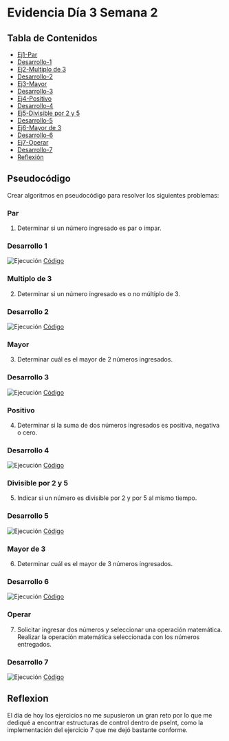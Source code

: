 # Evidencia Día 3 Semana 2
## Tabla de Contenidos
- [Ej1-Par](#par)
- [Desarrollo-1](#desarrollo-1)
- [Ej2-Multiplo de 3](#multiplo-de-3)
- [Desarrollo-2](#desarrollo-2)
- [Ej3-Mayor](#mayor)
- [Desarrollo-3](#desarrollo-3)
- [Ej4-Positivo](#positivo)
- [Desarrollo-4](#desarrollo-4)
- [Ej5-Divisible por 2 y 5](#divisible-por-2-y-5)
- [Desarrollo-5](#desarrollo-5)
- [Ej6-Mayor de 3](#mayor-de-3)
- [Desarrollo-6](#desarrollo-6)
- [Ej7-Operar](#operar)
- [Desarrollo-7](#desarrollo-7)
- [Reflexión](#reflexion)
## Pseudocódigo
Crear algoritmos en pseudocódigo para resolver los siguientes problemas:
### Par
1. Determinar si un número ingresado es par o impar.
### Desarrollo 1
![Ejecución](https://raw.githubusercontent.com/SebaFarias/modulo_programacion_basica_en_java/master/Diagramas%20de%20flujo/Par.PNG)
[Código](https://github.com/SebaFarias/modulo_programacion_basica_en_java/blob/master/Diagramas%20de%20flujo/par.psc)
### Multiplo de 3
2. Determinar si un número ingresado es o no múltiplo de 3.
### Desarrollo 2
![Ejecución](https://raw.githubusercontent.com/SebaFarias/modulo_programacion_basica_en_java/master/Diagramas%20de%20flujo/Mde3.PNG)
[Código](https://github.com/SebaFarias/modulo_programacion_basica_en_java/blob/master/Diagramas%20de%20flujo/mde3.psc)
### Mayor
3. Determinar cuál es el mayor de 2 números ingresados.
### Desarrollo 3
![Ejecución](https://raw.githubusercontent.com/SebaFarias/modulo_programacion_basica_en_java/master/Diagramas%20de%20flujo/Mayor.PNG)
[Código](https://github.com/SebaFarias/modulo_programacion_basica_en_java/blob/master/Diagramas%20de%20flujo/mayor.psc)
### Positivo
4. Determinar si la suma de dos números ingresados es positiva, negativa o cero.
### Desarrollo 4
![Ejecución](https://raw.githubusercontent.com/SebaFarias/modulo_programacion_basica_en_java/master/Diagramas%20de%20flujo/Positivo.PNG)
[Código](https://github.com/SebaFarias/modulo_programacion_basica_en_java/blob/master/Diagramas%20de%20flujo/positivo.psc)
### Divisible por 2 y 5
5. Indicar si un número es divisible por 2 y por 5 al mismo tiempo.
### Desarrollo 5
![Ejecución](https://raw.githubusercontent.com/SebaFarias/modulo_programacion_basica_en_java/master/Diagramas%20de%20flujo/Por2ypor5.PNG)
[Código](https://github.com/SebaFarias/modulo_programacion_basica_en_java/blob/master/Diagramas%20de%20flujo/por2ypor5.psc)
### Mayor de 3
6. Determinar cuál es el mayor de 3 números ingresados.
### Desarrollo 6
![Ejecución](https://raw.githubusercontent.com/SebaFarias/modulo_programacion_basica_en_java/master/Diagramas%20de%20flujo/Por2ypor5.PNG)
[Código](https://github.com/SebaFarias/modulo_programacion_basica_en_java/blob/master/Diagramas%20de%20flujo/por2ypor5.psc)
### Operar
7. Solicitar ingresar dos números y seleccionar una operación matemática. Realizar la operación matemática seleccionada con los números entregados.
### Desarrollo 7
![Ejecución](https://raw.githubusercontent.com/SebaFarias/modulo_programacion_basica_en_java/master/Diagramas%20de%20flujo/Operar.PNG)
[Código](https://github.com/SebaFarias/modulo_programacion_basica_en_java/blob/master/Diagramas%20de%20flujo/operar.psc)
## Reflexion
El día de hoy los ejercicios no me supusieron un gran reto por lo que me dediqué a encontrar estructuras de control dentro de pseInt, como la implementación del ejercicio 7 que me dejó bastante conforme.